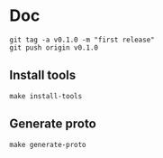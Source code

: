 # Doc

```shell
git tag -a v0.1.0 -m "first release"
git push origin v0.1.0
```


## Install tools

```shell
make install-tools
```

## Generate proto

```shell
make generate-proto
```
